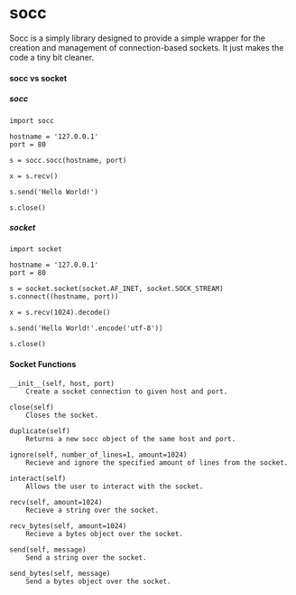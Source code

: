 # socc

Socc is a simply library designed to provide a simple wrapper for the creation and management of connection-based sockets.
It just makes the code a tiny bit cleaner.

#### socc vs socket

##### socc
```python3
import socc

hostname = '127.0.0.1'
port = 80

s = socc.socc(hostname, port)

x = s.recv()

s.send('Hello World!')

s.close()
```

##### socket
```python3
import socket

hostname = '127.0.0.1'
port = 80

s = socket.socket(socket.AF_INET, socket.SOCK_STREAM)
s.connect((hostname, port))

x = s.recv(1024).decode()

s.send('Hello World!'.encode('utf-8'))

s.close()
```

#### Socket Functions

```
__init__(self, host, port)
    Create a socket connection to given host and port.

close(self)
    Closes the socket.

duplicate(self)
    Returns a new socc object of the same host and port.

ignore(self, number_of_lines=1, amount=1024)
    Recieve and ignore the specified amount of lines from the socket.

interact(self)
    Allows the user to interact with the socket.

recv(self, amount=1024)
    Recieve a string over the socket.

recv_bytes(self, amount=1024)
    Recieve a bytes object over the socket.

send(self, message)
    Send a string over the socket.

send_bytes(self, message)
    Send a bytes object over the socket.
```
